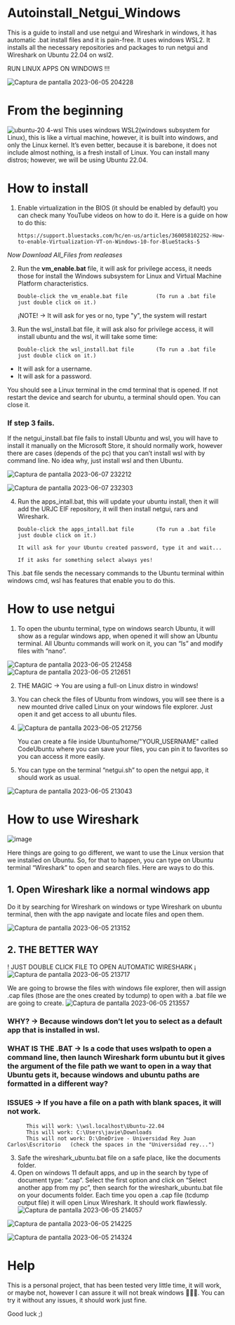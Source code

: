 # Autoinstall_Netgui_Windows
This is a guide to install and use netgui and Wireshark in windows, it has automatic .bat install files and it is pain-free. It uses windows WSL2.
It installs all the necessary repositories and packages to run netgui and Wireshark on Ubuntu 22.04 on wsl2.

RUN LINUX APPS ON WINDOWS !!!

![Captura de pantalla 2023-06-05 204228](https://github.com/jaruizra/Autoinstall_Netgui_Windows/assets/121313957/36ba3257-ea16-4e7b-b640-1b929eb7312a)


# From the beginning
![ubuntu-20 4-wsl](https://github.com/jaruizra/Autoinstall_Netgui_Windows/assets/121313957/5990a78d-a81f-49d4-8855-3e81bb7b48e1)
This uses windows WSL2(windows subsystem for Linux), this is like a virtual machine, however, it is built into windows, and only the Linux kernel. It’s even better, because it is barebone, it does not include almost nothing, is a fresh install of Linux. You can install many distros; however, we will be using Ubuntu 22.04.


# How to install
1.	Enable virtualization in the BIOS (it should be enabled by default) you can check many YouTube videos on how to do it. Here is a guide on how to do this:
  
        https://support.bluestacks.com/hc/en-us/articles/360058102252-How-to-enable-Virtualization-VT-on-Windows-10-for-BlueStacks-5

*Now Download All_Files from realeases*

2.	Run the **vm_enable.bat** file, it will ask for privilege access, it needs those for install the Windows subsystem for Linux and Virtual Machine Platform characteristics.
         
        Double-click the vm_enable.bat file 		(To run a .bat file just double click on it.)

      ¡NOTE! -> It will ask for yes or no, type "y", the system will restart

3.	Run the wsl_install.bat file, it will ask also for privilege access, it will install ubuntu and the wsl, it will take some time:
        
        Double-click the wsl_install.bat file 		(To run a .bat file just double click on it.)
        
- It will ask for a username.
- It will ask for a password.

You should see a Linux terminal in the cmd terminal that is opened. If not restart the device and search for ubuntu, a terminal should open. You can close it.

### If step 3 fails.
 If the netgui_install.bat file fails to install Ubuntu and wsl, you will have to install it manually on the Microsoft Store, it should normally work, however there are cases (depends of the pc) that you can’t install wsl with by command line. No idea why, just install wsl and then Ubuntu.

![Captura de pantalla 2023-06-07 232212](https://github.com/jaruizra/Autoinstall_Netgui_Windows/assets/121313957/95023249-13e0-45a3-a365-55766c9abec6)

![Captura de pantalla 2023-06-07 232303](https://github.com/jaruizra/Autoinstall_Netgui_Windows/assets/121313957/881ce3ac-1dab-4e24-ac1c-b3d1e247877c)


4.	Run the apps_intall.bat, this will update your ubuntu install, then it will add the URJC EIF repository, it will then install netgui, rars and Wireshark.

        Double-click the apps_intall.bat file 		(To run a .bat file just double click on it.)
        
        It will ask for your Ubuntu created password, type it and wait...
        
        If it asks for something select always yes!

This .bat file sends the necessary commands to the Ubuntu terminal within windows cmd, wsl has features that enable you to do this.


# How to use netgui 
1.	To open the ubuntu terminal, type on windows search Ubuntu, it will show as a regular windows app, when opened it will show an Ubuntu terminal. All Ubuntu commands will work on it, you can “ls” and modify files with “nano”.
	
![Captura de pantalla 2023-06-05 212458](https://github.com/jaruizra/Autoinstall_Netgui_Windows/assets/121313957/8a6a2361-f08d-43b1-a276-240b8226927b)
![Captura de pantalla 2023-06-05 212651](https://github.com/jaruizra/Autoinstall_Netgui_Windows/assets/121313957/116008b9-0e90-442d-92cc-80782f6ec5c3)


2.	THE MAGIC -> You are using a full-on Linux distro in windows!
3.	You can check the files of Ubuntu from windows, you will see there is a new mounted drive called Linux on your windows file explorer. Just open it and get access to all ubuntu files.
4.	![Captura de pantalla 2023-06-05 212756](https://github.com/jaruizra/Autoinstall_Netgui_Windows/assets/121313957/95637858-1955-4fc9-9a1e-6aba7b267a09)
          
       You can create a file inside Ubuntu/home/"YOUR_USERNAME" called CodeUbuntu where you can save your files, you can pin it to favorites so you can access it more easily.
       
6.	You can type on the terminal “netgui.sh” to open the netgui app, it should work as usual.

![Captura de pantalla 2023-06-05 213043](https://github.com/jaruizra/Autoinstall_Netgui_Windows/assets/121313957/9c785622-28f1-4eb7-a0d6-418697437ec5)


# How to use Wireshark
![image](https://github.com/jaruizra/Autoinstall_Netgui_Windows/assets/121313957/d875e4c9-89e7-46db-827a-d94b0c7cae57)

Here things are going to go different, we want to use the Linux version that we installed on Ubuntu. So, for that to happen, you can type on Ubuntu terminal “Wireshark” to open and search files. Here are ways to do this.
## 1.	Open Wireshark like a normal windows app 
Do it by searching for Wireshark on windows or type Wireshark on ubuntu terminal, then with the app navigate and locate files and open them.

![Captura de pantalla 2023-06-05 213152](https://github.com/jaruizra/Autoinstall_Netgui_Windows/assets/121313957/0fc5c298-2ac5-4d43-bde0-3914550f58a9)



## 2.	THE BETTER WAY 
! JUST DOUBLE CLICK FILE TO OPEN AUTOMATIC WIRESHARK ¡
![Captura de pantalla 2023-06-05 213717](https://github.com/jaruizra/Autoinstall_Netgui_Windows/assets/121313957/dd103301-09b4-4ffb-b363-5363c1e28193)

We are going to browse the files with windows file explorer, then will assign .cap files (those are the ones created by tcdump) to open with a .bat file we are going to create.
![Captura de pantalla 2023-06-05 213557](https://github.com/jaruizra/Autoinstall_Netgui_Windows/assets/121313957/5171ee96-9073-4087-b7e4-5a9ce0d6595b)
### WHY? -> Because windows don’t let you to select as a default app that is installed in wsl. 
### WHAT IS THE .BAT -> Is a code that uses wslpath to open a command line, then launch Wireshark form ubuntu but it gives the argument of the file path we want to open in a way that Ubuntu gets it, because windows and ubuntu paths are formatted in a different way?
### ISSUES -> If you have a file on a path with blank spaces, it will not work.
          
          This will work: \\wsl.localhost\Ubuntu-22.04
          This will work: C:\Users\javie\Downloads
          This will not work: D:\OneDrive - Universidad Rey Juan Carlos\Escritorio   (check the spaces in the "Universidad rey...")
          
3.	Safe the wireshark_ubuntu.bat file on a safe place, like the documents folder.
4.	Open on windows 11 default apps, and up in the search by type of document type: “.cap”. Select the first option and click on “Select another app from my pc”, then search for the wireshark_ubuntu.bat file on your documents folder. Each time you open a .cap file (tcdump output file) it will open Linux Wireshark. It should work flawlessly.
![Captura de pantalla 2023-06-05 214057](https://github.com/jaruizra/Autoinstall_Netgui_Windows/assets/121313957/8791b7a9-747c-4a8e-af3f-5ef50c8ff677)

![Captura de pantalla 2023-06-05 214225](https://github.com/jaruizra/Autoinstall_Netgui_Windows/assets/121313957/0fd3d8f0-22df-4735-bd39-b9d1d4eee7c1)

![Captura de pantalla 2023-06-05 214324](https://github.com/jaruizra/Autoinstall_Netgui_Windows/assets/121313957/dac4c066-e55c-4b23-9eac-fee3f0d3764c)


# Help
This is a personal project, that has been tested very little time, it will work, or maybe not, however I can assure it will not break windows 🤣🤣😂.
You can try it without any issues, it should work just fine.

Good luck ;)
